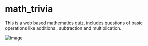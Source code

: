 # math_trivia
This is a web based mathematics quiz, includes questions of basic operations like additions , subtraction and multiplication.

![image](https://github.com/amitjagini/math_trivia/assets/98224731/fab41c0a-6653-4966-a988-e1fe40f4e37e)



